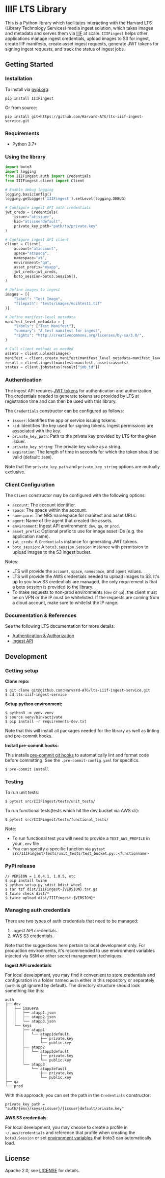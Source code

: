 # IIIF LTS Library

This is a Python library which facilitates interacting with the Harvard LTS (Library Technology Services) media ingest solution, which takes images and metadata and serves them via [IIIF](https://iiif.io/) at scale. `IIIFingest` helps other applications manage ingest credentials, upload images to S3 for ingest, create IIIF manifests, create asset ingest requests, generate JWT tokens for signing ingest requests, and track the status of ingest jobs.

## Getting Started

### Installation

To install via [pypi.org](https://pypi.org/project/IIIFingest):

```
pip install IIIFingest
```

Or from source:

```
pip install git+https://github.com/Harvard-ATG/lts-iiif-ingest-service.git
```

### Requirements

- Python 3.7+

### Using the library

```python
import boto3
import logging
from IIIFingest.auth import Credentials
from IIIFingest.client import Client

# Enable debug logging
logging.basicConfig()
logging.getLogger('IIIFingest').setLevel(logging.DEBUG)

# Configure ingest API auth credentials
jwt_creds = Credentials(
    issuer="atissuer",
    kid="atissuerdefault",
    private_key_path="path/to/private.key"
)

# Configure ingest API client
client = Client(
    account="ataccount",
    space="atspace",
    namespace="at",
    environment="qa",
    asset_prefix="myapp",
    jwt_creds=jwt_creds,
    boto_session=boto3.Session(),
)

# Define images to ingest
images = [{
    "label": "Test Image", 
    "filepath": "tests/images/mcihtest1.tif"
}]

# Define manifest-level metadata
manifest_level_metadata = {
    "labels": ["Test Manifest"],
    "summary": "A test manifest for ingest",
    "rights": "http://creativecommons.org/licenses/by-sa/3.0/",
}

# Call client methods as needed
assets = client.upload(images)
manifest = client.create_manifest(manifest_level_metadata=manifest_level_metadata, assets=assets)
result = client.ingest(manifest=manifest, assets=assets)
status = client.jobstatus(result["job_id"])

```

### Authentication

The ingest API requires [JWT tokens](https://jwt.io/) for authentication and authorization. The credentials needed to generate tokens are provided by LTS at registration time and can then be used with this library.

The `Credentials` constructor can be configured as follows:

- `issuer`:  Identifies the app or service issuing tokens.
- `kid`: Identifies the key used for signing tokens. Ingest permissions are associated with the key.
- `private_key_path`: Path to the private key provided by LTS for the given issuer.
- `private_key_string`: The private key value as a string.
- `expiration`: The length of time in seconds for which the token should be valid (default: `3600`).

Note that the `private_key_path` and `private_key_string` options are mutually exclusive.

### Client Configuration

The `Client` constructor may be configured with the following options:

- `account`: The account identifier.
- `space`: The space within the account.
- `namespace`: The NRS namespace for manifest and asset URLs.
- `agent`: Name of the agent that created the assets.
- `environment`: Ingest API environment: `dev`, `qa`, or `prod`.
- `asset_prefix`: Optional prefix to use for image asset IDs (e.g. the application name).
- `jwt_creds`: A `Credentials` instance for generating JWT tokens.
- `boto_session`: A `boto3.session.Session` instance with permission to upload images to the S3 ingest bucket.

Notes:
- LTS will provide the `account`, `space`, `namespace`, and `agent` values.
- LTS will provide the AWS credentials needed to upload images to S3. It's up to you how S3 credentials are managed, the only requirement is that a boto [session](https://boto3.amazonaws.com/v1/documentation/api/latest/guide/session.html) is provided to the library.
- To make requests to non-prod environments (`dev` or `qa`), the client must be on VPN or the IP must be whitelisted. If the requests are coming from a cloud account, make sure to whitelist the IP range.

### Documentation & References

See the following LTS documentation for more details:

- [Authentication & Authorization](https://docs.google.com/document/d/1qKHD--VUCWH4aEXUv7E3jEf0AnLDgNyhMpSLqCqnLbY/edit#heading=h.uuca9t2f0d35)
- [Ingest API](https://docs.google.com/document/d/1seTnNx8Unwl4w4n39rdUKESuxU1IWMlpLjpZMVbsA1U/edit#heading=h.ru4gjiray64u)

## Development

### Getting setup

**Clone repo:**

```
$ git clone git@github.com:Harvard-ATG/lts-iiif-ingest-service.git
$ cd lts-iiif-ingest-service
```

**Setup python environment:**

```
$ python3 -m venv venv
$ source venv/bin/activate
$ pip install -r requirements-dev.txt
```

Note that this will install all packages needed for the library as well as linting and pre-commit hooks.

**Install pre-commit hooks:**

This installs [pre-commit git hooks](https://pre-commit.com/) to automatically lint and format code before committing. See the `.pre-commit-config.yaml` for specifics.

```
$ pre-commit install
```

### Testing

To run unit tests:

```
$ pytest src/IIIFingest/tests/unit_tests/
```

To run functional tests(tests which hit the dev bucket via AWS cli):

```
$ pytest src/IIIFingest/tests/functional_tests/
```
Note:
- To run functional test you will need to provide a `TEST_AWS_PROFILE` in your `.env` file
- You can specify a specific function via `pytest src/IIIFingest/tests/unit_tests/test_bucket.py::<functionname>`

### PyPi release
```
// VERSION = 1.0.4.1, 1.0.5, etc
$ pip install twine
$ python setup.py sdist bdist_wheel
$ tar tzf dist/IIIFingest-{VERSION}.tar.gz
$ twine check dist/*
$ twine upload dist/IIIFingest-{VERSION}*
```

### Managing auth credentials

There are two types of auth credentials that need to be managed:
1. Ingest API credentials.
2. AWS S3 credentials.

Note that the suggestions here pertain to local development only. For production environments, it's recommended to use environment variables injected via SSM or other secret management techniques.

**Ingest API credentials**:

For local development, you may find it convenient to store credentials and configuration in a folder named `auth` either in this repository or separately (`auth` is git ignored by default). The directory structure should look something like this:

```
auth
├── dev
│   ├── issuers
│   │   ├── atapp1.json
│   │   ├── atapp2.json
│   │   └── atapp3.json
│   └── keys
│       ├── atapp1
│       │   └── atapp1default
│       │       ├── private.key
│       │       └── public.key
│       ├── atapp2
│       │   └── atapp2default
│       │       ├── private.key
│       │       └── public.key
│       └── atapp3
│           └── atapp3efault
│               ├── private.key
│               └── public.key
├── qa
└── prod
```

With this approach, you can set the path in the `Credentials` constructor:

```
private_key_path = "auth/{env}/keys/{issuer}/{issuer}default/private.key"
```

**AWS S3 credentials**:

For local development, you may choose to create a profile in `~/.aws/credentials` and reference that profile when creating the `boto3.Session` or set [environment variables](https://boto3.amazonaws.com/v1/documentation/api/latest/guide/configuration.html#using-environment-variables) that boto3 can automatically load. 

## License

Apache 2.0, see [LICENSE](LICENSE.md) for details.
